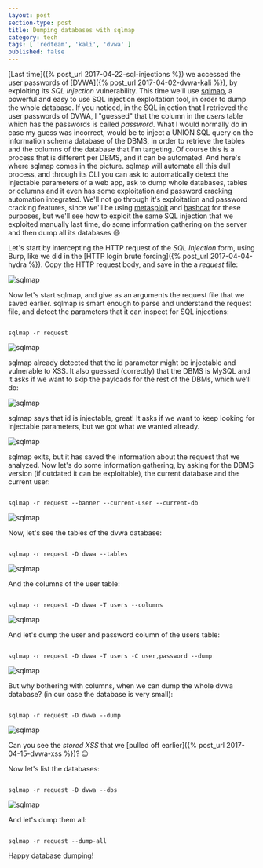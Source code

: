 ```yaml
---
layout: post
section-type: post
title: Dumping databases with sqlmap
category: tech
tags: [ 'redteam', 'kali', 'dvwa' ]
published: false
---
```

[Last time]({% post_url 2017-04-22-sql-injections %}) we accessed the user passwords of [DVWA]({% post_url 2017-04-02-dvwa-kali %}), by exploiting its *SQL Injection* vulnerability.
This time we'll use [sqlmap](http://sqlmap.org/), a powerful and easy to use SQL injection exploitation tool, in order to dump the whole database.
If you noticed, in the SQL injection that I retrieved the user passwords of DVWA, I "guessed" that the column in the *users* table which has the passwords is called *password*.
What I would normally do in case my guess was incorrect, would be to inject a UNION SQL query on the information schema database of the DBMS, in order to retrieve the tables and the columns of the database that I'm targeting.
Of course this is a process that is different per DBMS, and it can be automated.
And here's where sqlmap comes in the picture.
sqlmap will automate all this dull process, and through its CLI you can ask to automatically detect the injectable parameters of a web app, ask to dump whole databases, tables or columns and it even has some exploitation and password cracking automation integrated.
We'll not go through it's exploitation and password cracking features, since we'll be using [metasploit](https://www.metasploit.com/) and [hashcat](https://hashcat.net/hashcat/) for these purposes, but we'll see how to exploit the same SQL injection that we exploited manually last time, do some information gathering on the server and then dump all its databases :smile:

Let's start by intercepting the HTTP request of the *SQL Injection* form, using Burp, like we did in the [HTTP login brute forcing]({% post_url 2017-04-04-hydra %}).
Copy the HTTP request body, and save in the a *request* file:

![sqlmap](/img/posts/sqlmap/sqlmap.png)

Now let's start sqlmap, and give as an arguments the request file that we saved earlier.
sqlmap is smart enough to parse and understand the request file, and detect the parameters that it can inspect for SQL injections:

<pre><code data-trim class="bash">
sqlmap -r request
</code></pre>

![sqlmap](/img/posts/sqlmap/sqlmap-0.png)

sqlmap already detected that the id parameter might be injectable and vulnerable to XSS.
It also guessed (correctly) that the DBMS is MySQL and it asks if we want to skip the payloads for the rest of the DBMs, which we'll do:

![sqlmap](/img/posts/sqlmap/sqlmap-1.png)

sqlmap says that id is injectable, great! It asks if we want to keep looking for injectable parameters, but we got what we wanted already.

![sqlmap](/img/posts/sqlmap/sqlmap-2.png)

sqlmap exits, but it has saved the information about the request that we analyzed.
Now let's do some information gathering, by asking for the DBMS version (if outdated it can be exploitable), the current database and the current user:

<pre><code data-trim class="bash">
sqlmap -r request --banner --current-user --current-db
</code></pre>

![sqlmap](/img/posts/sqlmap/sqlmap-3.png)

Now, let's see the tables of the dvwa database:

<pre><code data-trim class="bash">
sqlmap -r request -D dvwa --tables
</code></pre>

![sqlmap](/img/posts/sqlmap/sqlmap-4.png)

And the columns of the user table:

<pre><code data-trim class="bash">
sqlmap -r request -D dvwa -T users --columns
</code></pre>

![sqlmap](/img/posts/sqlmap/sqlmap-5.png)

And let's dump the user and password column of the users table:

<pre><code data-trim class="bash">
sqlmap -r request -D dvwa -T users -C user,password --dump
</code></pre>

![sqlmap](/img/posts/sqlmap/sqlmap-7.png)

But why bothering with columns, when we can dump the whole dvwa database? (in our case the database is very small):

<pre><code data-trim class="bash">
sqlmap -r request -D dvwa --dump
</code></pre>

![sqlmap](/img/posts/sqlmap/sqlmap-8.png)

Can you see the *stored XSS* that we [pulled off earlier]({% post_url 2017-04-15-dvwa-xss %})? :wink:

Now let's list the databases:

<pre><code data-trim class="bash">
sqlmap -r request -D dvwa --dbs
</code></pre>

![sqlmap](/img/posts/sqlmap/sqlmap-9.png)

And let's dump them all:

<pre><code data-trim class="bash">
sqlmap -r request --dump-all
</code></pre>

Happy database dumping!
